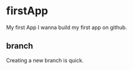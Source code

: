 # firstApp
My first App
I wanna build my first app on github.

## branch
Creating a new branch is quick.
